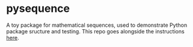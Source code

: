 # pysequence

A toy package for mathematical sequences, used to demonstrate Python package sructure and testing. This repo goes alongside the instructions [here](https://github.com/prashjet/oss4astro/tree/main/package_and_test).
